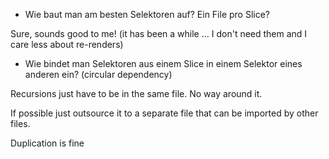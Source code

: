 - Wie baut man am besten Selektoren auf? Ein File pro Slice?

Sure, sounds good to me! (it has been a while … I don't need them and I care less about re-renders)

- Wie bindet man Selektoren aus einem Slice in einem Selektor eines anderen ein? (circular dependency)

Recursions just have to be in the same file. No way around it.

If possible just outsource it to a separate file that can be imported by other files.

Duplication is fine
